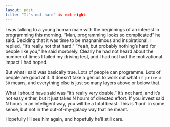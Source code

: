 ```yaml
---
layout: post
title: "It's not hard" is not right
---
```

I was talking to a young human male with the beginnings of an interest in programming this morning. “Man, programming looks so complicated” he said. Deciding that it was time to be magnanimous and inspirational, I replied, “It’s really not that hard.” “Yeah, but probably nothing’s hard for people like you,” he said morosely. Clearly he had not heard about the number of times I failed my driving test, and I had not had the motivational impact I had hoped.

But what I said was basically true. Lots of people can programme. Lots of people are good at it. It doesn’t take a genius to work out what `if price > 50` means, and everything else is just so many layers above or below that.

What I should have said was “it’s really very doable.” It’s not hard, and it’s not easy either, but it just takes N hours of directed effort. If you invest said N hours in an intelligent way, you will be a total beast. This is ‘hard’ in some sense, but not in the out-of-my-galaxy way that he meant.

Hopefully I’ll see him again, and hopefully he’ll still care.

